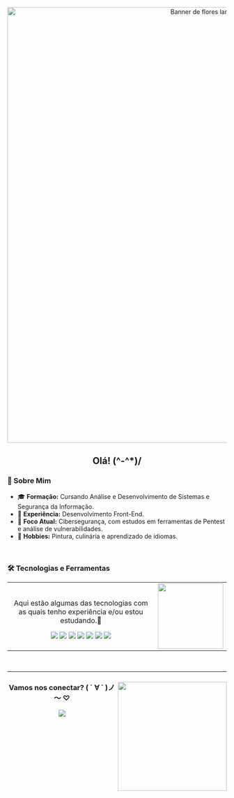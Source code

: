 <div align="center">
  <img src="https://media0.giphy.com/media/v1.Y2lkPTc5MGI3NjExbmFlYzU5Zm5uZ3doNzgzMHNuYjZ5Yjdvdzk1dWZodDZidTNsYnY3aCZlcD12MV9pbnRlcm5hbF9naWZfYnlfaWQmY3Q9Zw/1IJCHylHJe6RSjs9gj/giphy.gif" alt="Banner de flores laranjas em movimento" width="1000"/>
  
  <h2>Olá! (^-^*)/ </h2>
</div>


### 💖 Sobre Mim

- 🎓 **Formação:** Cursando Análise e Desenvolvimento de Sistemas e Segurança da Informação.
- 💼 **Experiência:** Desenvolvimento Front-End.
- 🎯 **Foco Atual:** Cibersegurança, com estudos em ferramentas de Pentest e análise de vulnerabilidades.
- 🌸 **Hobbies:** Pintura, culinária e aprendizado de idiomas.

<br>

### 🛠️ Tecnologias e Ferramentas

<table align="center">
  <tr>
    <td align="center">
      <p>Aqui estão algumas das tecnologias com as quais tenho experiência e/ou estou estudando.🌱</p>
      <a href="#"><img src="https://img.shields.io/badge/HTML5-E34F26?style=for-the-badge&logo=html5&logoColor=white" /></a>
      <a href="#"><img src="https://img.shields.io/badge/CSS3-1572B6?style=for-the-badge&logo=css3&logoColor=white" /></a>
      <a href="#"><img src="https://img.shields.io/badge/JavaScript-F7DF1E?style=for-the-badge&logo=javascript&logoColor=black" /></a>
      <a href="#"><img src="https://img.shields.io/badge/React-61DAFB?style=for-the-badge&logo=react&logoColor=black" /></a>
      <a href="#"><img src="https://img.shields.io/badge/TypeScript-3178C6?style=for-the-badge&logo=typescript&logoColor=white" /></a>
      <a href="#"><img src="https://img.shields.io/badge/Java-007396?style=for-the-badge&logo=openjdk&logoColor=white" /></a>
      <a href="#"><img src="https://img.shields.io/badge/MySQL-4479A1?style=for-the-badge&logo=mysql&logoColor=white" /></a>
    </td>
    <td align="center">
      <img height="150em" src="https://github-readme-stats.vercel.app/api/top-langs/?username=rebcs&layout=compact&langs_count=7&theme=catppuccin_latte"/>
    </td>
  </tr>
</table>
<br>

---

<div>
  <img src="https://media.giphy.com/media/hDG5fDJJCIIFjvkHXT/giphy.gif" width="250" align="right" />
  <div align="center">
      <h3>Vamos nos conectar? ( ´ ∀ ` )ノ～ ♡</h3>
      <p>
          <a href="https://www.linkedin.com/in/rebeca--santos/"><img src="https://img.shields.io/badge/-LinkedIn-0077B5?style=for-the-badge&logo=linkedin&logoColor=white&color=FFC0CB" /></a>
      </p>
  </div>
</div>



